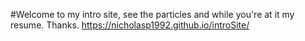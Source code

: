 #Welcome to my intro site, see the particles and while you're at it my resume. Thanks.
https://nicholasp1992.github.io/introSite/
